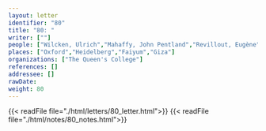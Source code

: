 ```yaml
---
layout: letter
identifier: "80"
title: "80: "
writer: [""]
people: ["Wilcken, Ulrich","Mahaffy, John Pentland","Revillout, Eugène","Mitteis, Ludwig","Grenfell, Bernard Pyne"]
places: ["Oxford","Heidelberg","Faiyum","Giza"]
organizations: ["The Queen's College"]
references: []
addressee: []
rawDate: 
weight: 80
---
```

{{< readFile file="./html/letters/80_letter.html">}}
{{< readFile file="./html/notes/80_notes.html">}}